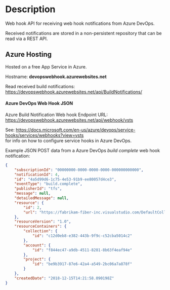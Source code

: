 # Description

Web hook API for receiving web hook notifications from Azure DevOps.

Received notifications are stored in a non-persistent repository that can 
be read via a REST API.

## Azure Hosting

Hosted on a free App Service in Azure.

Hostname: **devopswebhook.azurewebsites.net**

Read received build notifications:<br />
https://devopswebhook.azurewebsites.net/api/BuildNotifications/

#### Azure DevOps Web Hook JSON

Azure Build Notification Web hook Endpoint URL:<br />
https://devopswebhook.azurewebsites.net/api/webhook/vsts

See: https://docs.microsoft.com/en-us/azure/devops/service-hooks/services/webhooks?view=vsts <br />
for info on how to configure service hooks in Azure DevOps.

Example JSON POST data from a Azure DevOps *build complete* web hook notification:

```json
{
    "subscriptionId": "00000000-0000-0000-0000-000000000000",
    "notificationId": 4,
    "id": "4a5d99d6-1c75-4e53-91b9-ee80057d4ce3",
    "eventType": "build.complete",
    "publisherId": "tfs",
    "message": null,
    "detailedMessage": null,
    "resource": {
        "id": 2,
        "url": "https://fabrikam-fiber-inc.visualstudio.com/DefaultCollection/71777fbc-1cf2-4bd1-9540-128c1c71f766/_apis/build/Builds/2"
    },
    "resourceVersion": "1.0",
    "resourceContainers": {
        "collection": {
            "id": "c12d0eb8-e382-443b-9f9c-c52cba5014c2"
        },
        "account": {
            "id": "f844ec47-a9db-4511-8281-8b63f4eaf94e"
        },
        "project": {
            "id": "be9b3917-87e6-42a4-a549-2bc06a7a878f"
        }
    },
    "createdDate": "2018-12-15T14:21:58.090198Z"
}
```

